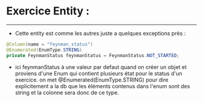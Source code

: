 # Exercice Entity :
---

- Cette entity est comme les autres juste a quelques exceptions près :

```java
@Column(name = "feynman_status")
@Enumerated(EnumType.STRING)
private FeynmanStatus feynmanStatus = FeynmanStatus.NOT_STARTED;
```
- ici feynmanStatus à une valeur par defaut quand on créer un objet et proviens d'une Enum qui contient plusieurs état pour le status d'un exercice.
on met @Enumerated(EnumType.STRING) pour dire explicitement a la db que les éléments contenus dans l'enum sont des string et la colonne sera donc de ce type.
